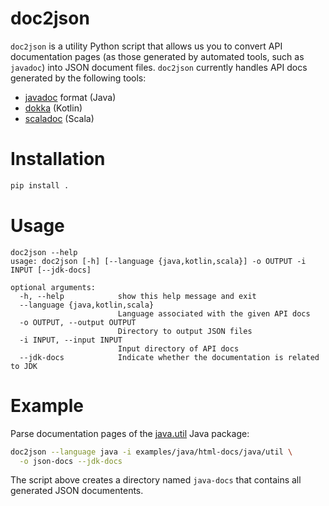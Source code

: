 doc2json
========

`doc2json` is a utility Python script that allows us you
to convert API documentation pages (as those generated by automated tools,
such as `javadoc`) into JSON document files.
`doc2json` currently handles API docs generated by the following tools:

* [javadoc](https://www.oracle.com/java/technologies/javase/javadoc-tool.html) format (Java)
* [dokka](https://kotlin.github.io/dokka/1.7.20/) (Kotlin)
* [scaladoc](https://docs.scala-lang.org/overviews/scaladoc/for-library-authors.html) (Scala)

# Installation

```bash
pip install .
```

# Usage

```
doc2json --help
usage: doc2json [-h] [--language {java,kotlin,scala}] -o OUTPUT -i INPUT [--jdk-docs]

optional arguments:
  -h, --help            show this help message and exit
  --language {java,kotlin,scala}
                        Language associated with the given API docs
  -o OUTPUT, --output OUTPUT
                        Directory to output JSON files
  -i INPUT, --input INPUT
                        Input directory of API docs
  --jdk-docs            Indicate whether the documentation is related to JDK
```

# Example

Parse documentation pages of the
[java.util](https://docs.oracle.com/en/java/javase/11/docs/api/java.base/java/util/package-summary.html) Java package:

```bash
doc2json --language java -i examples/java/html-docs/java/util \
  -o json-docs --jdk-docs
```

The script above creates a directory named `java-docs`
that contains all generated JSON documentents.
